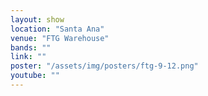 ```yaml
---
layout: show
location: "Santa Ana"
venue: "FTG Warehouse"
bands: ""
link: ""
poster: "/assets/img/posters/ftg-9-12.png"
youtube: ""
---
```



